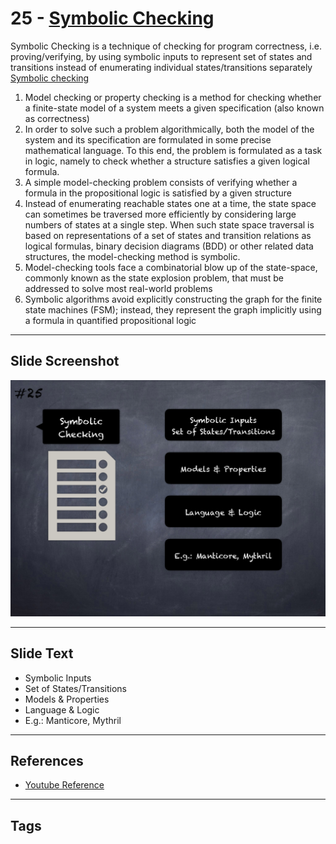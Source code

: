 
# 25 - [Symbolic Checking](./Symbolic%20Checking.md)

Symbolic Checking is a technique of checking for program correctness, i.e. proving/verifying, by using symbolic inputs to represent set of states and transitions instead of enumerating individual states/transitions separately [Symbolic checking](https://en.wikipedia.org/wiki/Model`checking#Symbolic`model`checking)
1. Model checking or property checking is a method for checking whether a finite-state model of a system meets a given specification (also known as correctness)
2. In order to solve such a problem algorithmically, both the model of the system and its specification are formulated in some precise mathematical language. To this end, the problem is formulated as a task in logic, namely to check whether a structure satisfies a given logical formula.
3. A simple model-checking problem consists of verifying whether a formula in the propositional logic is satisfied by a given structure
4. Instead of enumerating reachable states one at a time, the state space can sometimes be traversed more efficiently by considering large numbers of states at a single step. When such state space traversal is based on representations of a set of states and transition relations as logical formulas, binary decision diagrams (BDD) or other related data structures, the model-checking method is symbolic.
5. Model-checking tools face a combinatorial blow up of the state-space, commonly known as the state explosion problem, that must be addressed to solve most real-world problems
6. Symbolic algorithms avoid explicitly constructing the graph for the finite state machines (FSM); instead, they represent the graph implicitly using a formula in quantified propositional logic
___
## Slide Screenshot
![025.png](../../images/6.Audit%20Techniques%20and%20Tools%20101/025.png)
___
## Slide Text
- Symbolic Inputs
- Set of States/Transitions
- Models & Properties
- Language & Logic
- E.g.: Manticore, Mythril
___
## References
- [Youtube Reference](https://youtu.be/QstpNY1IuqM?t=350)
___
## Tags
